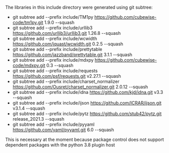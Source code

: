 The libraries in this include directory were generated using git subtree:

- git subtree add --prefix include/TM1py https://github.com/cubewise-code/tm1py.git 1.9.0 --squash
- git subtree add --prefix include/urllib3 https://github.com/urllib3/urllib3.git 1.26.8 --squash
- git subtree add --prefix include/wcwidth https://github.com/jquast/wcwidth.git 0.2.5 --squash
- git subtree add --prefix include/prettytable https://github.com/jazzband/prettytable.git 3.1.1 --squash
- git subtree add --prefix include/mdxpy https://github.com/cubewise-code/mdxpy.git 0.3 --squash
- git subtree add --prefix include/requests https://github.com/psf/requests.git v2.27.1 --squash
- git subtree add --prefix include/charset_normalizer https://github.com/Ousret/charset_normalizer.git  2.0.12 --squash
- git subtree add --prefix include/idna https://github.com/kjd/idna.git v3.3 --squash
- git subtree add --prefix include/ijson https://github.com/ICRAR/ijson.git v3.1.4 --squash
- git subtree add --prefix include/pytz https://github.com/stub42/pytz.git release_2021.3 --squash
- git subtree add --prefix include/pyyaml https://github.com/yaml/pyyaml.git 6.0 --squash

This is necessary at the moment because package control does not support dependent packages with the python 3.8 plugin
host